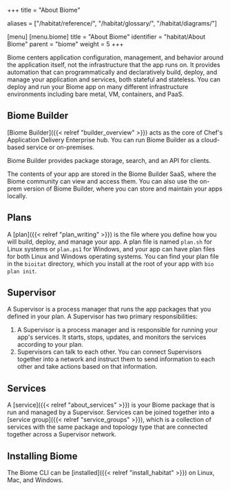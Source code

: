 +++
title = "About Biome"

aliases = ["/habitat/reference/", "/habitat/glossary/", "/habitat/diagrams/"]

[menu]
  [menu.biome]
    title = "About Biome"
    identifier = "habitat/About Biome"
    parent = "biome"
    weight = 5
+++

Biome centers application configuration, management, and behavior around the application itself, not the infrastructure that the app runs on.
It provides automation that can programmatically and declaratively build, deploy, and manage your application and services, both stateful and stateless.
You can deploy and run your Biome app on many different infrastructure environments including bare metal, VM, containers, and PaaS.

## Biome Builder

[Biome Builder]({{< relref "builder_overview" >}}) acts as the core of Chef's Application Delivery Enterprise hub. You can run Biome Builder as a cloud-based service or on-premises.

Biome Builder provides package storage, search, and an API for clients.

The contents of your app are stored in the Biome Builder SaaS, where the Biome community can view and access them. You can also use the on-prem version of Biome Builder, where you can store and maintain your apps locally.

## Plans

A [plan]({{< relref "plan_writing" >}}) is the file where you define how you will build, deploy, and manage your app. A plan file is named `plan.sh` for Linux systems or `plan.ps1` for Windows, and your app can have plan files for both Linux and Windows operating systems. You can find your plan file in the `bioitat` directory, which you install at the root of your app with `bio plan init`.

## Supervisor

A Supervisor is a process manager that runs the app packages that you defined in your plan. A Supervisor has two primary responsibilities:

1. A Supervisor is a process manager and is responsible for running your app's services. It starts, stops, updates, and monitors the services according to your plan.
1. Supervisors can talk to each other. You can connect Supervisors together into a network and instruct them to send information to each other and take actions based on that information.

## Services

A [service]({{< relref "about_services" >}}) is your Biome package that is run and managed by a Supervisor. Services can be joined together into a [service group]({{< relref "service_groups" >}}), which is a collection of services with the same package and topology type that are connected together across a Supervisor network.

## Installing Biome

The Biome CLI can be [installed]({{< relref "install_habitat" >}}) on Linux, Mac, and Windows.
